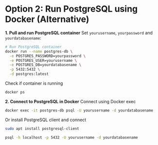 # Option 2: Run PostgreSQL using Docker (Alternative)
**1. Pull and run PostgreSQL container**
Set `yourusername`, `yourpassword` and `yourdatabasename`:
```bash
# Run PostgreSQL container
docker run --name postgres-db \
  -e POSTGRES_PASSWORD=yourpassword \
  -e POSTGRES_USER=yourusername \
  -e POSTGRES_DB=yourdatabasename \
  -p 5432:5432 \
  -d postgres:latest
```

Check if container is running
```bash
docker ps
```

**2. Connect to PostgreSQL in Docker**
Connect using Docker exec
```bash
docker exec -it postgres-db psql -U yourusername -d yourdatabasename
```

Or install PostgreSQL client and connect
```bash
sudo apt install postgresql-client
```

```bash
psql -h localhost -p 5432 -U yourusername -d yourdatabasename
```
